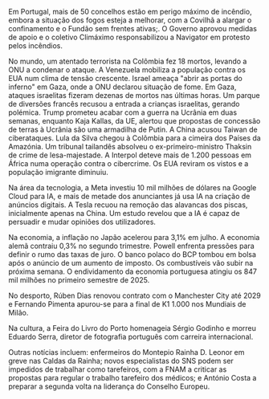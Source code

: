 Em Portugal, mais de 50 concelhos estão em perigo máximo de incêndio, embora a situação dos fogos esteja a melhorar, com a Covilhã a alargar o confinamento e o Fundão sem frentes ativas;. O Governo aprovou medidas de apoio e o coletivo Climáximo responsabilizou a Navigator em protesto pelos incêndios.

No mundo, um atentado terrorista na Colômbia fez 18 mortos, levando a ONU a condenar o ataque. A Venezuela mobiliza a população contra os EUA num clima de tensão crescente. Israel ameaça "abrir as portas do inferno" em Gaza, onde a ONU declarou situação de fome. Em Gaza, ataques israelitas fizeram dezenas de mortos nas últimas horas. Um parque de diversões francês recusou a entrada a crianças israelitas, gerando polémica. Trump prometeu acabar com a guerra na Ucrânia em duas semanas, enquanto Kaja Kallas, da UE, alertou que propostas de concessão de terras à Ucrânia são uma armadilha de Putin. A China acusou Taiwan de ciberataques. Lula da Silva chegou à Colômbia para a cimeira dos Países da Amazónia. Um tribunal tailandês absolveu o ex-primeiro-ministro Thaksin de crime de lesa-majestade. A Interpol deteve mais de 1.200 pessoas em África numa operação contra o cibercrime. Os EUA reviram os vistos e a população imigrante diminuiu.

Na área da tecnologia, a Meta investiu 10 mil milhões de dólares na Google Cloud para IA, e mais de metade dos anunciantes já usa IA na criação de anúncios digitais. A Tesla recuou na remoção das alavancas dos piscas, inicialmente apenas na China. Um estudo revelou que a IA é capaz de persuadir e mudar opiniões dos utilizadores.

Na economia, a inflação no Japão acelerou para 3,1% em julho. A economia alemã contraiu 0,3% no segundo trimestre. Powell enfrenta pressões para definir o rumo das taxas de juro. O banco polaco do BCP tombou em bolsa após o anúncio de um aumento de imposto. Os combustíveis vão subir na próxima semana. O endividamento da economia portuguesa atingiu os 847 mil milhões no primeiro semestre de 2025.

No desporto, Rúben Dias renovou contrato com o Manchester City até 2029 e Fernando Pimenta apurou-se para a final de K1 1.000 nos Mundiais de Milão.

Na cultura, a Feira do Livro do Porto homenageia Sérgio Godinho e morreu Eduardo Serra, diretor de fotografia português com carreira internacional.

Outras notícias incluem: enfermeiros do Montepio Rainha D. Leonor em greve nas Caldas da Rainha; novos especialistas do SNS podem ser impedidos de trabalhar como tarefeiros, com a FNAM a criticar as propostas para regular o trabalho tarefeiro dos médicos; e António Costa a preparar a segunda volta na liderança do Conselho Europeu.